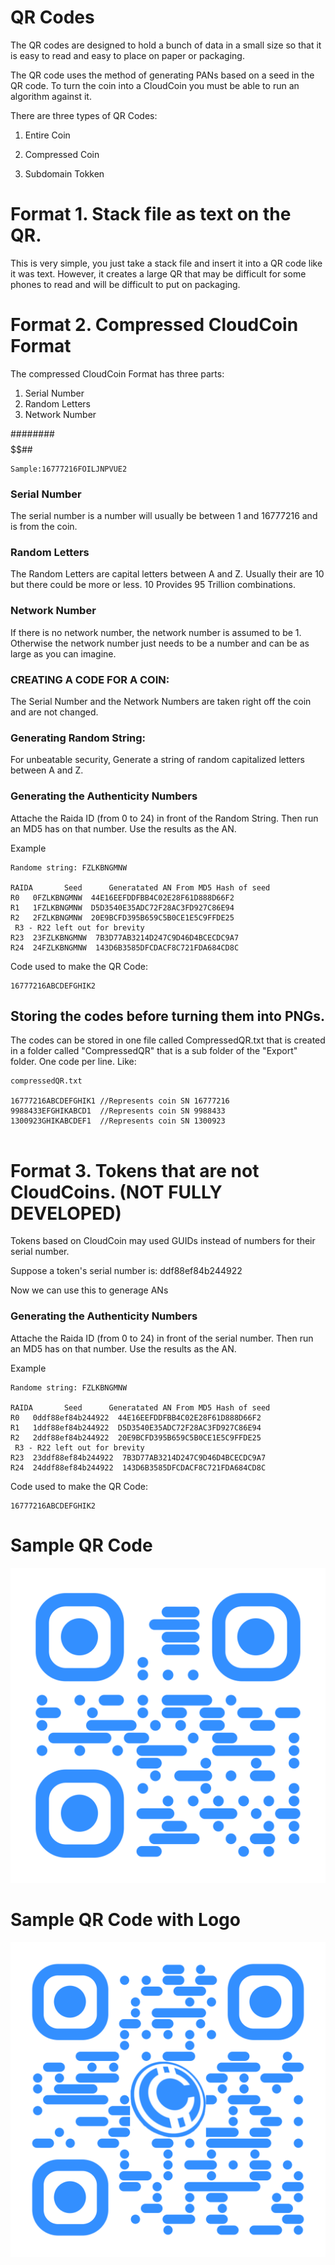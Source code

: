 # QR Codes

The QR codes are designed to hold a bunch of data in a small size so that it is easy to read and easy to place on paper or packaging. 

The QR code uses the method of generating PANs based on a seed in the QR code. To turn the coin into a CloudCoin you must be able to run an algorithm against it. 

There are three types of QR Codes:

1. Entire Coin

2. Compressed Coin

3. Subdomain Tokken

# Format 1. Stack file as text on the QR.  

This is very simple, you just take a stack file and insert it into a QR code like it was text. However, it creates a large QR that may be difficult for some phones to read and will be difficult to put on packaging. 

# Format 2. Compressed CloudCoin Format

The compressed CloudCoin Format has three parts:
1. Serial Number
2. Random Letters
3. Network Number

########$$$$$$$$$$##
```
Sample:16777216FOILJNPVUE2
```
### Serial Number
The serial number is a number will usually be between 1 and 16777216 and is from the coin. 

### Random Letters
The Random Letters are capital letters between A and Z. Usually their are 10 but there could be more or less. 10 Provides 95 Trillion combinations. 

### Network Number
If there is no network number, the network number is assumed to be 1. Otherwise the network number just needs to be a number and can be as large as you can imagine. 

### CREATING A CODE FOR A COIN:
The Serial Number and the Network Numbers are taken right off the coin and are not changed. 

### Generating Random String:
For unbeatable security, Generate a string of random capitalized letters between A and Z. 

### Generating the Authenticity Numbers
Attache the Raida ID (from 0 to 24) in front of the Random String. Then run an MD5 has on that number. Use the results as the AN.

Example
```
Randome string: FZLKBNGMNW

RAIDA       Seed      Generatated AN From MD5 Hash of seed
R0   0FZLKBNGMNW  44E16EEFDDFBB4C02E28F61D888D66F2
R1   1FZLKBNGMNW  D5D3540E35ADC72F28AC3FD927C86E94
R2   2FZLKBNGMNW  20E9BCFD395B659C5B0CE1E5C9FFDE25
 R3 - R22 left out for brevity
R23  23FZLKBNGMNW  7B3D77AB3214D247C9D46D4BCECDC9A7
R24  24FZLKBNGMNW  143D6B3585DFCDACF8C721FDA684CD8C
```

Code used to make the QR Code: 
```
16777216ABCDEFGHIK2
```

## Storing the codes before turning them into PNGs. 

The codes can be stored in one file called CompressedQR.txt that is created in a folder called "CompressedQR" that is a sub folder of the "Export" folder. One code per line. Like:
```
compressedQR.txt

16777216ABCDEFGHIK1 //Represents coin SN 16777216
9988433EFGHIKABCD1  //Represents coin SN 9988433
1300923GHIKABCDEF1  //Represents coin SN 1300923


```



# Format 3. Tokens that are not CloudCoins. (NOT FULLY DEVELOPED)

Tokens based on CloudCoin may used GUIDs instead of numbers for their serial number. 

Suppose a token's serial number is: ddf88ef84b244922

Now we can use this to generage ANs


### Generating the Authenticity Numbers
Attache the Raida ID (from 0 to 24) in front of the serial number. Then run an MD5 has on that number. Use the results as the AN.

Example
```
Randome string: FZLKBNGMNW

RAIDA       Seed      Generatated AN From MD5 Hash of seed
R0   0ddf88ef84b244922  44E16EEFDDFBB4C02E28F61D888D66F2
R1   1ddf88ef84b244922  D5D3540E35ADC72F28AC3FD927C86E94
R2   2ddf88ef84b244922  20E9BCFD395B659C5B0CE1E5C9FFDE25
 R3 - R22 left out for brevity
R23  23ddf88ef84b244922  7B3D77AB3214D247C9D46D4BCECDC9A7
R24  24ddf88ef84b244922  143D6B3585DFCDACF8C721FDA684CD8C
```

Code used to make the QR Code: 
```
16777216ABCDEFGHIK2
```


# Sample QR Code

![Without Logo](qr-code.png)

# Sample QR Code with Logo

![QR code with a log0](qr-code-logo.png)

